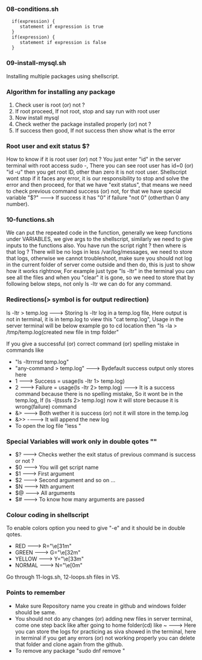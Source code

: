 ### 08-conditions.sh

      if(expression) {
         statement if expression is true
      }
      if(expression) {
         statement if expression is false
      }

### 09-install-mysql.sh
Installing multiple packages using shellscript.

### Algorithm for installing any package
1. Check user is root (or) not ?
2. If root proceed, If not root, stop and say run with root user
3. Now install mysql
4. Check wether the package installed properly (or) not ?
5. If success then good, If not success then show what is the error

### Root user and exit status $?
How to know if it is root user (or) not ? You just enter "id" in the server terminal with root access sudo -, There you can see root user has id=0 (or) "id -u" then you get root ID, other than zero it is not root user. Shellscript wont stop if it faces any error, it is our responsibility to stop and solve the error and then proceed, for that we have "exit status", that means we need to check previous command success (or) not, for that we have special variable "$?" ---> If success it has "0" if failure "not 0" (otherthan 0 any number).

### 10-functions.sh
We can put the repeated code in the function, generally we keep functions under VARIABLES, we give args to the shellscript, similarly we need to give inputs to the functions also. You have run the script right ? then where is that log ? There will be no logs in less /var/log/messages, we need to store that logs, otherwise we cannot troubleshoot, make sure you should not log in the current folder of server come outside and then do, this is just to show how it works rightnow, For example just type "ls -ltr" in the terminal you can see all the files and when you "clear" it is gone, so we need to store that by following below steps, not only ls -ltr we can do for any command.

### Redirections(> symbol is for output redirection)
ls -ltr > temp.log ---> Storing ls -ltr log in a temp.log file, Here output is not in terminal, it is in temp.log to view this "cat temp.log", Usage in the server terminal will be below example go to cd location then "ls -la > /tmp/temp.log(created new file in tmp folder"

If you give a successful (or) correct command (or) spelling mistake in commands like 
- "ls -ltrrrrsd temp.log"
- "any-command > temp.log"  ---> Bydefault success output only stores here
-  1 ---> Success = usage(ls -ltr 1> temp.log)
-  2 ---> Failure = usage(ls -ltr 2> temp.log) ---> It is a success command because there is no spelling 
   mistake, So it wont be in the temp.log, If (ls -ljtsssfs 2> temp.log) now it will store because it is 
   wrong(failure) command
- &> ---> Both wether it is success (or) not it will store in the temp.log
- &>> ----> It will append the new log
- To open the log file "less <logfile-name>"
   
### Special Variables will work only in double qotes ""
- $? ---> Checks wether the exit status of previous command is success or not ?
- $0 ---> You will get script name
- $1 ---> First argument
- $2 ---> Second argument and so on ...
- $N ---> Nth argument
- $@ ---> All arguments
- $# ---> To know how many arguments are passed

### Colour coding in shellscript
To enable colors option you need to give "-e" and it should be in double qotes.
- RED ---> R="\e[31m"
- GREEN ---> G="\e[32m"
- YELLOW ---> Y="\e[33m"
- NORMAL ---> N="\e[0m" 

Go through 11-logs.sh, 12-loops.sh files in VS.

### Points to remember
- Make sure Repository name you create in github and windows folder should be same.
- You should not do any changes (or) adding new files in server terminal, come one step back like after going
  to home folder(cd) like ~ ---> Here you can store the logs for practicing as siva showed in the terminal,
  here in terminal if you get any errors (or) not working properly you can delete that folder and clone again
  from the github.
- To remove any package "sudo dnf remove <package-name>"
